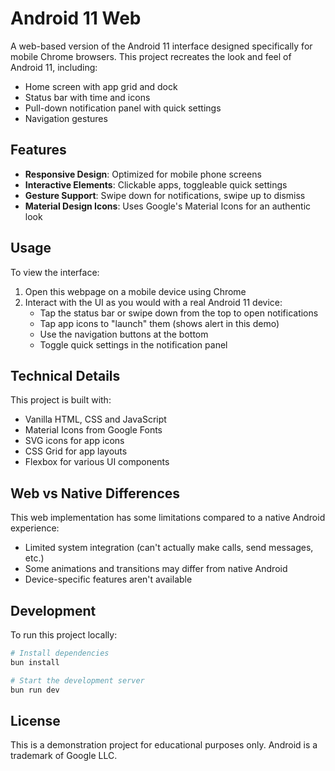 # Android 11 Web

A web-based version of the Android 11 interface designed specifically for mobile Chrome browsers. This project recreates the look and feel of Android 11, including:

- Home screen with app grid and dock
- Status bar with time and icons
- Pull-down notification panel with quick settings
- Navigation gestures

## Features

- **Responsive Design**: Optimized for mobile phone screens
- **Interactive Elements**: Clickable apps, toggleable quick settings
- **Gesture Support**: Swipe down for notifications, swipe up to dismiss
- **Material Design Icons**: Uses Google's Material Icons for an authentic look

## Usage

To view the interface:

1. Open this webpage on a mobile device using Chrome
2. Interact with the UI as you would with a real Android 11 device:
   - Tap the status bar or swipe down from the top to open notifications
   - Tap app icons to "launch" them (shows alert in this demo)
   - Use the navigation buttons at the bottom
   - Toggle quick settings in the notification panel

## Technical Details

This project is built with:

- Vanilla HTML, CSS and JavaScript
- Material Icons from Google Fonts
- SVG icons for app icons
- CSS Grid for app layouts
- Flexbox for various UI components

## Web vs Native Differences

This web implementation has some limitations compared to a native Android experience:
- Limited system integration (can't actually make calls, send messages, etc.)
- Some animations and transitions may differ from native Android
- Device-specific features aren't available

## Development

To run this project locally:

```bash
# Install dependencies
bun install

# Start the development server
bun run dev
```

## License

This is a demonstration project for educational purposes only. Android is a trademark of Google LLC.
